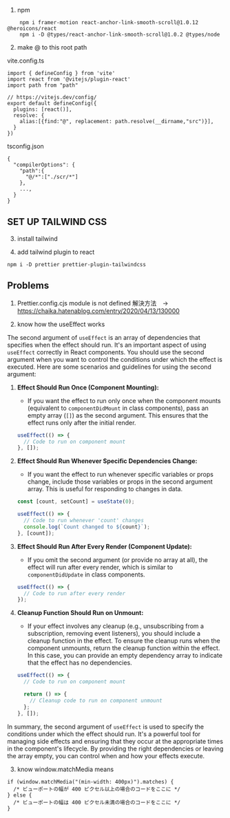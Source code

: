1. npm

```
    npm i framer-motion react-anchor-link-smooth-scroll@1.0.12 @heroicons/react
    npm i -D @types/react-anchor-link-smooth-scroll@1.0.2 @types/node
```

2. make @ to this root path

vite.config.ts

```
import { defineConfig } from 'vite'
import react from '@vitejs/plugin-react'
import path from "path"

// https://vitejs.dev/config/
export default defineConfig({
  plugins: [react()],
  resolve: {
    alias:[{find:"@", replacement: path.resolve(__dirname,"src")}],
  }
})
```

tsconfig.json

```
{
  "compilerOptions": {
    "path":{
      "@/*":["./scr/*"]
    },
    ...,
  }
}
```

## SET UP TAILWIND CSS

3. install tailwind

4. add tailwind plugin to react

```
npm i -D prettier prettier-plugin-tailwindcss
```

## Problems
1. Prettier.config.cjs module is not defined
解決方法　→ https://chaika.hatenablog.com/entry/2020/04/13/130000

2. know how the useEffect works

The second argument of `useEffect` is an array of dependencies that specifies when the effect should run. It's an important aspect of using `useEffect` correctly in React components. You should use the second argument when you want to control the conditions under which the effect is executed. Here are some scenarios and guidelines for using the second argument:

1. **Effect Should Run Once (Component Mounting):**
   - If you want the effect to run only once when the component mounts (equivalent to `componentDidMount` in class components), pass an empty array (`[]`) as the second argument. This ensures that the effect runs only after the initial render.

   ```javascript
   useEffect(() => {
     // Code to run on component mount
   }, []);
   ```

2. **Effect Should Run Whenever Specific Dependencies Change:**
   - If you want the effect to run whenever specific variables or props change, include those variables or props in the second argument array. This is useful for responding to changes in data.

   ```javascript
   const [count, setCount] = useState(0);

   useEffect(() => {
     // Code to run whenever 'count' changes
     console.log(`Count changed to ${count}`);
   }, [count]);
   ```

3. **Effect Should Run After Every Render (Component Update):**
   - If you omit the second argument (or provide no array at all), the effect will run after every render, which is similar to `componentDidUpdate` in class components.

   ```javascript
   useEffect(() => {
     // Code to run after every render
   });
   ```

4. **Cleanup Function Should Run on Unmount:**
   - If your effect involves any cleanup (e.g., unsubscribing from a subscription, removing event listeners), you should include a cleanup function in the effect. To ensure the cleanup runs when the component unmounts, return the cleanup function within the effect. In this case, you can provide an empty dependency array to indicate that the effect has no dependencies.

   ```javascript
   useEffect(() => {
     // Code to run on component mount

     return () => {
       // Cleanup code to run on component unmount
     };
   }, []);
   ```

In summary, the second argument of `useEffect` is used to specify the conditions under which the effect should run. It's a powerful tool for managing side effects and ensuring that they occur at the appropriate times in the component's lifecycle. By providing the right dependencies or leaving the array empty, you can control when and how your effects execute.


3. know window.matchMedia means
```
if (window.matchMedia("(min-width: 400px)").matches) {
  /* ビューポートの幅が 400 ピクセル以上の場合のコードをここに */
} else {
  /* ビューポートの幅は 400 ピクセル未満の場合のコードをここに */
}

```